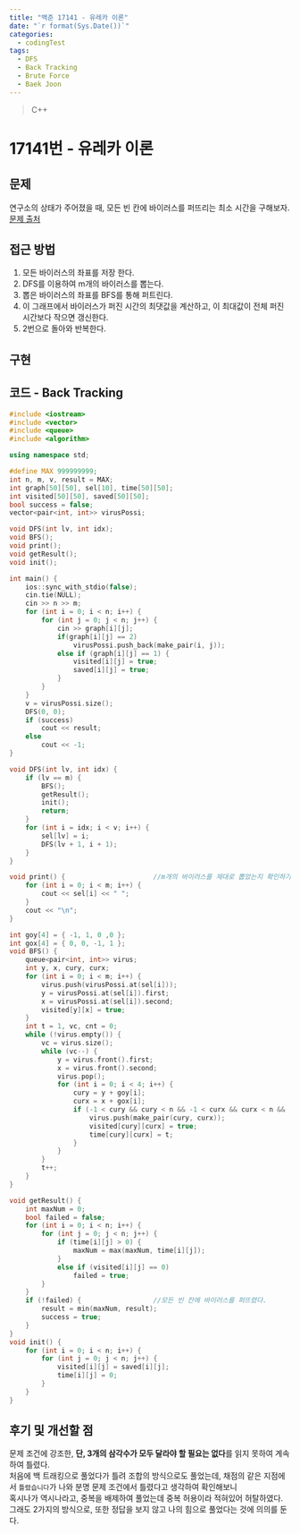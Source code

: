 ```yaml
---
title: "백준 17141 - 유레카 이론"
date: "`r format(Sys.Date())`"
categories: 
  - codingTest
tags:
  - DFS
  - Back Tracking
  - Brute Force
  - Baek Joon
---
```


> C++ 

17141번 - 유레카 이론
=============
 
## 문제
연구소의 상태가 주어졌을 때, 모든 빈 칸에 바이러스를 퍼뜨리는 최소 시간을 구해보자.
[문제 출처](https://www.acmicpc.net/problem/17141)

## 접근 방법 
1. 모든 바이러스의 좌표를 저장 한다. 
2. DFS를 이용하여 m개의 바이러스를 뽑는다.
3. 뽑은 바이러스의 좌표를 BFS를 통해 퍼트린다.
4. 이 그래프에서 바이러스가 퍼진 시간의 최댓값을 계산하고, 이 최대값이 전체 퍼진 시간보다 작으면 갱신한다.
5. 2번으로 돌아와 반복한다.


## 구현 


## 코드 - Back Tracking
```c++
#include <iostream>
#include <vector>
#include <queue>
#include <algorithm>

using namespace std;

#define MAX 999999999;
int n, m, v, result = MAX;
int graph[50][50], sel[10], time[50][50];
int visited[50][50], saved[50][50];
bool success = false;
vector<pair<int, int>> virusPossi;

void DFS(int lv, int idx);
void BFS();
void print();
void getResult();
void init();

int main() {
    ios::sync_with_stdio(false);
    cin.tie(NULL);
    cin >> n >> m;
    for (int i = 0; i < n; i++) {
        for (int j = 0; j < n; j++) {
            cin >> graph[i][j];
            if(graph[i][j] == 2)
                virusPossi.push_back(make_pair(i, j));
            else if (graph[i][j] == 1) {
                visited[i][j] = true;
                saved[i][j] = true;
            }
        }
    }
    v = virusPossi.size();
    DFS(0, 0);
    if (success)
        cout << result;
    else
        cout << -1;
}

void DFS(int lv, int idx) {
    if (lv == m) {
        BFS();
        getResult();
        init();
        return;
    }
    for (int i = idx; i < v; i++) {
        sel[lv] = i;
        DFS(lv + 1, i + 1);
    }
}

void print() {                      //m개의 바이러스를 제대로 뽑았는지 확인하기 위한 함수. 결과에는 영향이 없다.
    for (int i = 0; i < m; i++) {
        cout << sel[i] << " ";
    }
    cout << "\n";
}

int goy[4] = { -1, 1, 0 ,0 };
int gox[4] = { 0, 0, -1, 1 };
void BFS() {
    queue<pair<int, int>> virus;
    int y, x, cury, curx;
    for (int i = 0; i < m; i++) {
        virus.push(virusPossi.at(sel[i]));
        y = virusPossi.at(sel[i]).first;
        x = virusPossi.at(sel[i]).second;
        visited[y][x] = true;
    }
    int t = 1, vc, cnt = 0;
    while (!virus.empty()) {
        vc = virus.size();
        while (vc--) {
            y = virus.front().first;
            x = virus.front().second;
            virus.pop();
            for (int i = 0; i < 4; i++) {
                cury = y + goy[i];
                curx = x + gox[i];
                if (-1 < cury && cury < n && -1 < curx && curx < n && !visited[cury][curx]) {
                    virus.push(make_pair(cury, curx));
                    visited[cury][curx] = true;
                    time[cury][curx] = t;
                }
            }
        }
        t++;
    }
}

void getResult() {
    int maxNum = 0;
    bool failed = false;
    for (int i = 0; i < n; i++) {
        for (int j = 0; j < n; j++) {
            if (time[i][j] > 0) {
                maxNum = max(maxNum, time[i][j]);
            }
            else if (visited[i][j] == 0)
                failed = true;
        }
    }
    if (!failed) {                  //모든 빈 칸에 바이러스를 퍼뜨렸다.
        result = min(maxNum, result);
        success = true;
    }
}
void init() {
    for (int i = 0; i < n; i++) {
        for (int j = 0; j < n; j++) {
            visited[i][j] = saved[i][j];
            time[i][j] = 0;
        }
    }
}
```

## 후기 및 개선할 점
문제 조건에 강조한, **단, 3개의 삼각수가 모두 달라야 할 필요는 없다**를 읽지 못하여 계속하여 틀렸다.  
처음에 백 트래킹으로 풀었다가 틀려 조합의 방식으로도 풀었는데, 채점의 같은 지점에서 `틀렸습니다`가 나와 분명 문제 조건에서 틀렸다고 생각하여 확인해보니  
혹시나가 역시나라고, 중복을 배제하여 풀었는데 중복 허용이라 적혀있어 허탈하였다.  
그래도 2가지의 방식으로, 또한 정답을 보지 않고 나의 힘으로 풀었다는 것에 의의를 둔다.